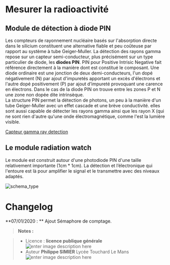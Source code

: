 ﻿# Mesurer la radioactivité

## Module de détection à diode PIN
Les compteurs de rayonnement nucléaire basés sur l'absorption directe dans le silicium constituent une alternative fiable et peu coûteuse par rapport au système à tube Geiger-Muller.
La détection des rayons gamma repose sur un capteur semi-conducteur, plus précisément sur un type particulier de diode, les **diodes PIN**. PIN pour Positive Intrisic Negative fait référence directement à la manière dont est constitué le composant. Une diode ordinaire est une jonction de deux demi-conducteurs, l'un dopé négativement (N) par ajout d'impuretés apportant un excès d'électrons et l'autre dopé positivement (P) par ajout d’impureté provoquant une carence en électrons. Dans le cas de la diode PIN on trouve entre les zones P et N une zone non dopée dite intrinsèque.  
La structure PIN permet la détection de photons, un peu à la manière d'un tube Geiger-Muller avec un effet cascade et une brève conductivité. elles sont aussi capable de détecter les rayons gamma ainsi que les rayon X (qui ne sont rien d'autre qu'une onde électromagnétique, comme l'est la lumière visible.

[Capteur gamma ray detection](https://www.first-sensor.com/en/products/radiation-sensors/series-x-detectors-for-ionizing-radiation/index.html)

## Le module radiation watch
Le module est construit autour d'une photodiode PIN d'une taille relativement importante (1cm * 1cm).
La détection et l’électronique qui l'entoure est là pour amplifier le signal et le transmettre avec des niveaux adaptés. 

![schema_type](/08_Capteurs_actionneurs/02_Geiger_radiation_sensor/shema_type.jpg)

# Changelog

**07/01/2020 : ** Ajout Sémaphore de comptage. 

> **Notes :**


> - Licence : **licence publique générale** ![enter image description here](https://img.shields.io/badge/licence-GPL-green.svg)
> - Auteur **Philippe SIMIER** Lycée Touchard Le Mans
>  ![enter image description here](https://img.shields.io/badge/built-passing-green.svg)
<!-- TOOLBOX 

Génération des badges : https://shields.io/
Génération de ce fichier : https://stackedit.io/editor#


